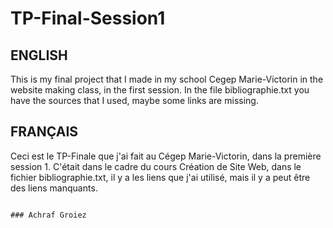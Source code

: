 # TP-Final-Session1
## ENGLISH
This is my final project that I made in my school Cegep Marie-Victorin in the website making class, in the first session. In the file bibliographie.txt you have the sources that I used, maybe some links are missing.

## FRANÇAIS
Ceci est le TP-Finale que j'ai fait au Cégep Marie-Victorin, dans la première session 1. C'était dans le cadre du cours Création de Site Web, dans le fichier bibliographie.txt, il y a les liens que j'ai utilisé, mais il y a peut être des liens manquants.


                                                                                                            ### Achraf Groiez
